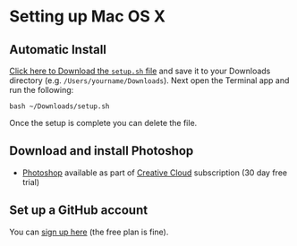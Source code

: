 # Setting up Mac OS X

## Automatic Install

[Click here to Download the `setup.sh` file](https://cdn.rawgit.com/develop-me/setup/22355f3974f0d2b09125ed6aea7e7b53a64a7558/mac/setup.sh) and save it to your Downloads directory (e.g. `/Users/yourname/Downloads`). Next open the Terminal app and run the following:

```
bash ~/Downloads/setup.sh
```

Once the setup is complete you can delete the file.

## Download and install Photoshop

- [Photoshop](http://www.adobe.com/uk/products/photoshop.html) available as part of [Creative Cloud](https://creative.adobe.com/products/download/creative-cloud) subscription (30 day free trial)

## Set up a GitHub account

You can [sign up here](https://github.com/join) (the free plan is fine).
